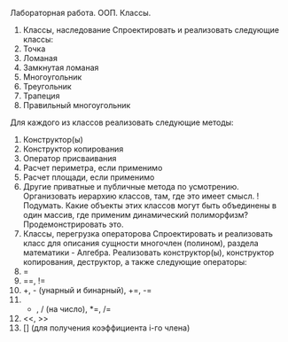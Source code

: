 Лабораторная работа. ООП. Классы.
1. Классы, наследование
Спроектировать и реализовать следующие классы:
1. Точка
2. Ломаная
3. Замкнутая ломаная
4. Многоугольник
5. Треугольник
6. Трапеция
7. Правильный многоугольник

Для каждого из классов реализовать следующие методы:
1. Конструктор(ы)
2. Конструктор копирования
3. Оператор присваивания
4. Расчет периметра, если применимо
5. Расчет площади, если применимо
6. Другие приватные и публичные метода по усмотрению.
Организовать иерархию классов, там, где это имеет смысл.
!Подумать. Какие объекты этих классов могут быть объединены в один массив, где
применим динамический полиморфизм? Продемонстрировать это.
2. Классы, перегрузка операторова
Спроектировать и реализовать класс для описания сущности многочлен (полином),
раздела математики - Алгебра.
Реализовать конструктор(ы), конструктор копирования, деструктор, а также следующие
операторы:
1. =
2. ==, !=
3. +, - (унарный и бинарный), +=, -=
4. * , / (на число), *=, /=
5. <<, >>
6. [] (для получения коэффициента i-го члена)
